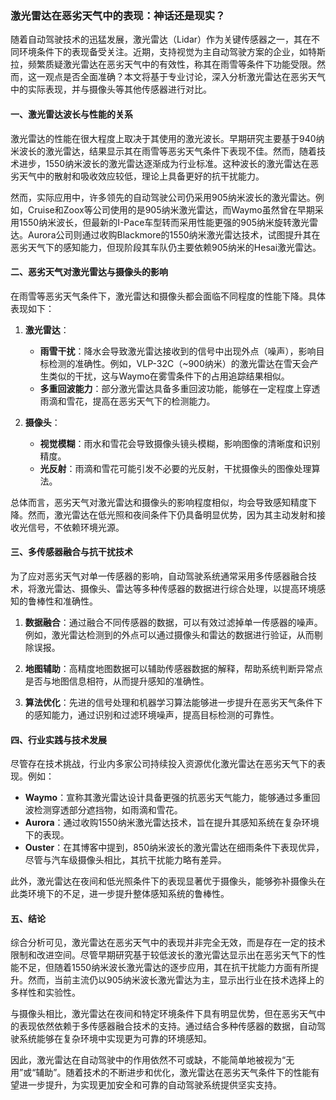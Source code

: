 ### 激光雷达在恶劣天气中的表现：神话还是现实？

随着自动驾驶技术的迅猛发展，激光雷达（Lidar）作为关键传感器之一，其在不同环境条件下的表现备受关注。近期，支持视觉为主自动驾驶方案的企业，如特斯拉，频繁质疑激光雷达在恶劣天气中的有效性，称其在雨雪等条件下功能受限。然而，这一观点是否全面准确？本文将基于专业讨论，深入分析激光雷达在恶劣天气中的实际表现，并与摄像头等其他传感器进行对比。

#### 一、激光雷达波长与性能的关系

激光雷达的性能在很大程度上取决于其使用的激光波长。早期研究主要基于940纳米波长的激光雷达，结果显示其在雨雪等恶劣天气条件下表现不佳。然而，随着技术进步，1550纳米波长的激光雷达逐渐成为行业标准。这种波长的激光雷达在恶劣天气中的散射和吸收效应较低，理论上具备更好的抗干扰能力。

然而，实际应用中，许多领先的自动驾驶公司仍采用905纳米波长的激光雷达。例如，Cruise和Zoox等公司使用的是905纳米激光雷达，而Waymo虽然曾在早期采用1550纳米波长，但最新的I-Pace车型转而采用性能更强的905纳米旋转激光雷达。Aurora公司则通过收购Blackmore的1550纳米激光雷达技术，试图提升其在恶劣天气下的感知能力，但现阶段其车队仍主要依赖905纳米的Hesai激光雷达。

#### 二、恶劣天气对激光雷达与摄像头的影响

在雨雪等恶劣天气条件下，激光雷达和摄像头都会面临不同程度的性能下降。具体表现如下：

1. **激光雷达**：
   - **雨雪干扰**：降水会导致激光雷达接收到的信号中出现外点（噪声），影响目标检测的准确性。例如，VLP-32C（~900纳米）的激光雷达在雪天会产生类似的干扰，这与Waymo在雾雪条件下的占用追踪结果相似。
   - **多重回波能力**：部分激光雷达具备多重回波功能，能够在一定程度上穿透雨滴和雪花，提高在恶劣天气下的检测能力。

2. **摄像头**：
   - **视觉模糊**：雨水和雪花会导致摄像头镜头模糊，影响图像的清晰度和识别精度。
   - **光反射**：雨滴和雪花可能引发不必要的光反射，干扰摄像头的图像处理算法。

总体而言，恶劣天气对激光雷达和摄像头的影响程度相似，均会导致感知精度下降。然而，激光雷达在低光照和夜间条件下仍具备明显优势，因为其主动发射和接收光信号，不依赖环境光源。

#### 三、多传感器融合与抗干扰技术

为了应对恶劣天气对单一传感器的影响，自动驾驶系统通常采用多传感器融合技术，将激光雷达、摄像头、雷达等多种传感器的数据进行综合处理，以提高环境感知的鲁棒性和准确性。

1. **数据融合**：通过融合不同传感器的数据，可以有效过滤掉单一传感器的噪声。例如，激光雷达检测到的外点可以通过摄像头和雷达的数据进行验证，从而剔除误报。

2. **地图辅助**：高精度地图数据可以辅助传感器数据的解释，帮助系统判断异常点是否与地图信息相符，从而提升感知的准确性。

3. **算法优化**：先进的信号处理和机器学习算法能够进一步提升在恶劣天气条件下的感知能力，通过识别和过滤环境噪声，提高目标检测的可靠性。

#### 四、行业实践与技术发展

尽管存在技术挑战，行业内多家公司持续投入资源优化激光雷达在恶劣天气下的表现。例如：

- **Waymo**：宣称其激光雷达设计具备更强的抗恶劣天气能力，能够通过多重回波检测穿透部分遮挡物，如雨滴和雪花。
- **Aurora**：通过收购1550纳米激光雷达技术，旨在提升其感知系统在复杂环境下的表现。
- **Ouster**：在其博客中提到，850纳米波长的激光雷达在细雨条件下表现优异，尽管与汽车级摄像头相比，其抗干扰能力略有差异。

此外，激光雷达在夜间和低光照条件下的表现显著优于摄像头，能够弥补摄像头在此类环境下的不足，进一步提升整体感知系统的鲁棒性。

#### 五、结论

综合分析可见，激光雷达在恶劣天气中的表现并非完全无效，而是存在一定的技术限制和改进空间。尽管早期研究基于较低波长的激光雷达显示出在恶劣天气下的性能不足，但随着1550纳米波长激光雷达的逐步应用，其在抗干扰能力方面有所提升。然而，当前主流仍以905纳米波长激光雷达为主，显示出行业在技术选择上的多样性和实验性。

与摄像头相比，激光雷达在夜间和特定环境条件下具有明显优势，但在恶劣天气中的表现依然依赖于多传感器融合技术的支持。通过结合多种传感器的数据，自动驾驶系统能够在复杂环境中实现更为可靠的环境感知。

因此，激光雷达在自动驾驶中的作用依然不可或缺，不能简单地被视为“无用”或“辅助”。随着技术的不断进步和优化，激光雷达在恶劣天气条件下的性能有望进一步提升，为实现更加安全和可靠的自动驾驶系统提供坚实支持。